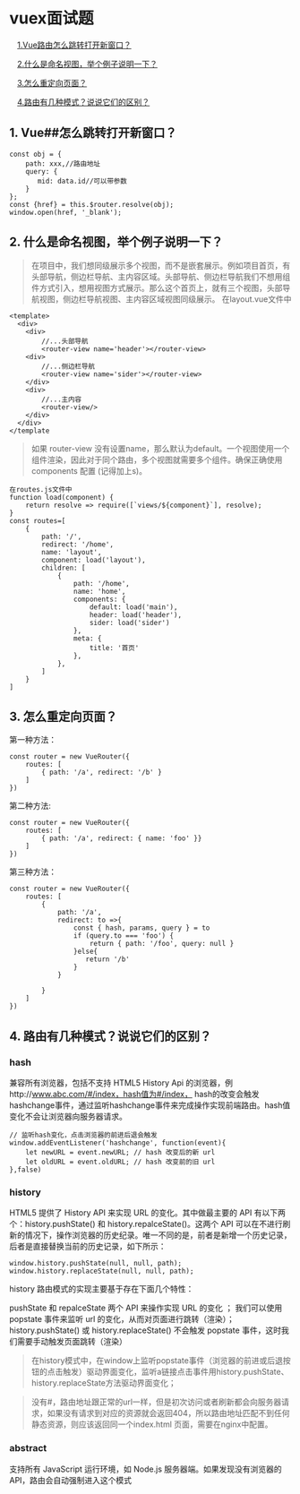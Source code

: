vuex面试题
====

&emsp;[1.Vue路由怎么跳转打开新窗口？](#w1)

&emsp;[2.什么是命名视图，举个例子说明一下？](#w2)

&emsp;[3.怎么重定向页面？](#w3)

&emsp;[4.路由有几种模式？说说它们的区别？](#w4)




<h2 id='w1'>1. Vue##怎么跳转打开新窗口？</h2>

```
const obj = {
    path: xxx,//路由地址
    query: {
       mid: data.id//可以带参数
    }
};
const {href} = this.$router.resolve(obj);
window.open(href, '_blank');
```


<h2 id='w2'>2. 什么是命名视图，举个例子说明一下？</h2>

> 在项目中，我们想同级展示多个视图，而不是嵌套展示。例如项目首页，有头部导航，侧边栏导航、主内容区域。头部导航、侧边栏导航我们不想用组件方式引入，想用视图方式展示。那么这个首页上，就有三个视图，头部导航视图，侧边栏导航视图、主内容区域视图同级展示。
在layout.vue文件中

```
<template>
  <div>
    <div>
        //...头部导航
        <router-view name='header'></router-view>
    <div>
        //...侧边栏导航
        <router-view name='sider'></router-view>
    </div>
    <div>
        //...主内容
        <router-view/>
    </div>
  </div>
</template
```

> 如果 router-view 没有设置name，那么默认为default。一个视图使用一个组件渲染，因此对于同个路由，多个视图就需要多个组件。确保正确使用 components 配置 (记得加上s)。

```
在routes.js文件中
function load(component) {
    return resolve => require([`views/${component}`], resolve);
}
const routes=[
    {
        path: '/',
        redirect: '/home',
        name: 'layout',
        component: load('layout'),
        children: [
            {
                path: '/home',
                name: 'home',
                components: {
                    default: load('main'),
                    header: load('header'),
                    sider: load('sider')
                },
                meta: {
                    title: '首页'
                },
            },
        ]
    }
]
```

<h2 id='w3'>3. 怎么重定向页面？</h2>


第一种方法：

```
const router = new VueRouter({
    routes: [
        { path: '/a', redirect: '/b' }
    ]
})
```

第二种方法:
```
const router = new VueRouter({
    routes: [
        { path: '/a', redirect: { name: 'foo' }}
    ]
})
```


第三种方法：

```
const router = new VueRouter({
    routes: [
        { 
            path: '/a', 
            redirect: to =>{
                const { hash, params, query } = to
                if (query.to === 'foo') {
                    return { path: '/foo', query: null }
                }else{
                   return '/b' 
                }
            }
            
        }
    ]
})
```



<h2 id='w4'>4. 路由有几种模式？说说它们的区别？</h2>



### hash
 兼容所有浏览器，包括不支持 HTML5 History Api 的浏览器，例http://www.abc.com/#/index，hash值为#/index， hash的改变会触发hashchange事件，通过监听hashchange事件来完成操作实现前端路由。hash值变化不会让浏览器向服务器请求。
```
// 监听hash变化，点击浏览器的前进后退会触发
window.addEventListener('hashchange', function(event){ 
    let newURL = event.newURL; // hash 改变后的新 url
    let oldURL = event.oldURL; // hash 改变前的旧 url
},false)
```

### history
HTML5 提供了 History API 来实现 URL 的变化。其中做最主要的 API 有以下两个：history.pushState() 和 history.repalceState()。这两个 API 可以在不进行刷新的情况下，操作浏览器的历史纪录。唯一不同的是，前者是新增一个历史记录，后者是直接替换当前的历史记录，如下所示：

```
window.history.pushState(null, null, path);
window.history.replaceState(null, null, path);
```
history 路由模式的实现主要基于存在下面几个特性：

pushState 和 repalceState 两个 API 来操作实现 URL 的变化 ；
我们可以使用 popstate 事件来监听 url 的变化，从而对页面进行跳转（渲染）；
history.pushState() 或 history.replaceState() 不会触发 popstate 事件，这时我们需要手动触发页面跳转（渲染）

> 在history模式中，在window上监听popstate事件（浏览器的前进或后退按钮的点击触发）驱动界面变化，监听a链接点击事件用history.pushState、history.replaceState方法驱动界面变化；

> 没有#，路由地址跟正常的url一样，但是初次访问或者刷新都会向服务器请求，如果没有请求到对应的资源就会返回404，所以路由地址匹配不到任何静态资源，则应该返回同一个index.html 页面，需要在nginx中配置。

### abstract
 支持所有 JavaScript 运行环境，如 Node.js 服务器端。如果发现没有浏览器的 API，路由会自动强制进入这个模式